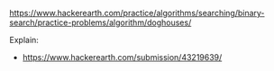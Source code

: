 https://www.hackerearth.com/practice/algorithms/searching/binary-search/practice-problems/algorithm/doghouses/

Explain:
- https://www.hackerearth.com/submission/43219639/
